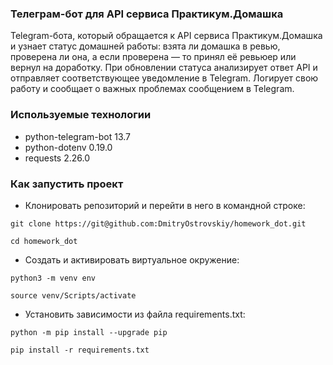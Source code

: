 ### Телеграм-бот для API сервиса Практикум.Домашка
Telegram-бота, который обращается к API сервиса Практикум.Домашка и узнает статус домашней работы: взята ли домашка в ревью, проверена ли она, а если проверена — то принял её ревьюер или вернул на доработку. При обновлении статуса анализирует ответ API и отправляет соответствующее уведомление в Telegram. Логирует свою работу и сообщает о важных проблемах сообщением в Telegram.

### Используемые технологии
- python-telegram-bot 13.7
- python-dotenv 0.19.0
- requests 2.26.0

### Как запустить проект

- Клонировать репозиторий и перейти в него в командной строке:

```git clone https://git@github.com:DmitryOstrovskiy/homework_dot.git```

```cd homework_dot```

- Cоздать и активировать виртуальное окружение:

```python3 -m venv env```

```source venv/Scripts/activate```

- Установить зависимости из файла requirements.txt:

```python -m pip install --upgrade pip```

```pip install -r requirements.txt```


